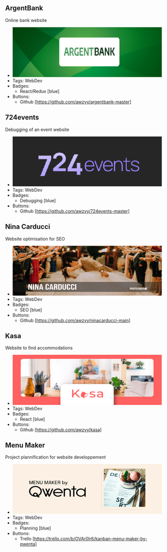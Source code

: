 ## ArgentBank
Online bank website
- ![argentbank](../assets/argentbank.png)
- Tags: WebDev
- Badges:
  - React/Redux [blue]
- Buttons:
  - Github [https://github.com/awzyy/argentbank-master]

## 724events
Debugging of an event website
- ![724events](../assets/724events.png)
- Tags: WebDev
- Badges:
  - Debugging [blue]
- Buttons:
  - Github [https://github.com/awzyy/724events-master]

## Nina Carducci
Website optimisation for SEO
- ![ninacarducci](../assets/nina.png)
- Tags: WebDev
- Badges:
  - SEO [blue]
- Buttons:
  - Github [https://github.com/awzyy/ninacarducci-main]

## Kasa
Website to find accommodations
- ![kasa](../assets/kasa.png)
- Tags: WebDev
- Badges:
  - React [blue]
- Buttons:
  - Github [https://github.com/awzyy/kasa]


## Menu Maker
Project plannification for website developpement
- ![qwenta](../assets/menumaker.png)
- Tags: WebDev
- Badges:
  - Planning [blue]
- Buttons:
  - Trello [https://trello.com/b/OVAr0lr6/kanban-menu-maker-by-qwenta]